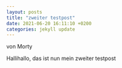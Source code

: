 ```yaml
---
layout: posts
title: "zweiter testpost"
date: 2021-06-20 16:11:10 +0200
categories: jekyll update
---
```



von Morty


Hallihallo, das ist nun mein zweiter testpost
